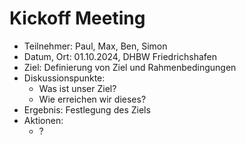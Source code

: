 # Kickoff Meeting

- Teilnehmer: Paul, Max, Ben, Simon
- Datum, Ort: 01.10.2024, DHBW Friedrichshafen
- Ziel: Definierung von Ziel und Rahmenbedingungen
- Diskussionspunkte:
  - Was ist unser Ziel?
  - Wie erreichen wir dieses?
- Ergebnis: Festlegung des Ziels
- Aktionen:
  - ?

